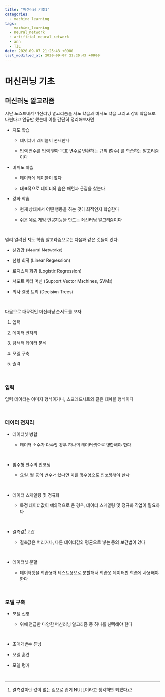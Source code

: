 ```yaml
---
title: "머신러닝 기초1"
categories:
  - machine_learning
tags:
  - machine_learning
  - neural_network
  - artificial_neural_network
  - ann
  - TIL
date: 2020-09-07 21:25:43 +0900
last_modified_at: 2020-09-07 21:25:43 +0900
---
```


# 머신러닝 기초

## 머신러닝 알고리즘

지난 포스트에서 머신러닝 알고리즘을 지도 학습과 비지도 학습 그리고 강화 학습으로 나뉜다고 언급만 했는데 이를 간단히 정리해보자면

- 지도 학습

  - 데이터에 레이블이 존재한다

  - 입력 변수를 입력 받아 목표 변수로 변환하는 규칙 (함수) 를 학습하는 알고리즘이다

- 비지도 학습

  - 데이터에 레이블이 없다

  - 대표적으로 데이터의 숨은 패턴과 군집을 찾는다

- 강화 학습

  - 현재 상태에서 어떤 행동을 하는 것이 최적인지 학습한다

  - 쉬운 예로 게임 인공지능을 만드는 머신러닝 알고리즘이다

<br>

널리 알려진 지도 학습 알고리즘으로는 다음과 같은 것들이 있다.

- 신경망 (Neural Networks)

- 선형 회귀 (Linear Regression)

- 로지스틱 회귀 (Logistic Regression)

- 서포트 벡터 머신 (Support Vector Machines, SVMs)

- 의사 결정 트리 (Decision Trees)

<br>

다음으로 대략적인 머신러닝 순서도를 보자.

1. 입력

2. 데이터 전처리

3. 탐색적 데이터 분석

4. 모델 구축

5. 출력

<br>

### 입력
    
입력 데이터는 이미지 형식이거나, 스프레드시트와 같은 테이블 형식이다

<br>

### 데이터 전처리

- 데이터셋 병합

  - 데이터 소수가 다수인 경우 하나의 데이터셋으로 병합해야 한다

<br>

- 범주형 변수의 인코딩
 
  - 요일, 월 등의 변수가 있다면 이를 정수형으로 인코딩해야 한다

<br>

- 데이터 스케일링 및 정규화
 
  - 특정 데이터값이 예외적으로 큰 경우, 데이터 스케일링 및 정규화 작업이 필요하다

<br>

- 결측값[^1] 보간
 
  - 결측값은 버리거나, 다른 데이터값의 평균으로 넣는 등의 보간법이 있다

<br>

- 데이터셋 분할
 
  - 데이터셋을 학습용과 테스트용으로 분할해서 학습용 데이터만 학습에 사용해야 한다

<br>

### 모델 구축
  
- 모델 선정

  - 위에 언급한 다양한 머신러닝 알고리즘 중 하나를 선택해야 한다

<br>

- 초매개변수 튜닝

- 모델 훈련

- 모델 평가

<br>

[^1]:결측값이란 값이 없는 값으로 쉽게 NULL이라고 생각하면 되겠다